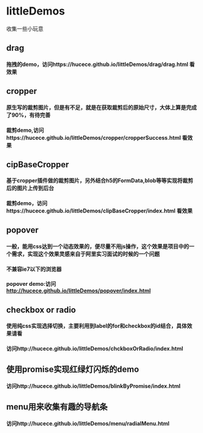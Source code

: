 # littleDemos
收集一些小玩意
##  drag  
#### 拖拽的demo，访问https://hucece.github.io/littleDemos/drag/drag.html  看效果
## cropper
#### 原生写的裁剪图片，但是有不足，就是在获取裁剪后的原始尺寸，大体上算是完成了90%，有待完善
#### 裁剪demo,访问https://hucece.github.io/littleDemos/cropper/cropperSuccess.html 看效果
## cipBaseCropper
#### 基于cropper插件做的裁剪图片，另外结合h5的FormData,blob等等实现将裁剪后的图片上传到后台
#### 裁剪demo，访问https://hucece.github.io/littleDemos/clipBaseCropper/index.html 看效果  
## popover
#### 一般，能用css达到一个动态效果的，便尽量不用js操作，这个效果是项目中的一个需求，实现这个效果灵感来自于阿里实习面试的时候的一个问题  
#### 不兼容ie7以下的浏览器
#### popover demo:访问 http://hucece.github.io/littleDemos/popover/index.html  
## checkbox or radio
#### 使用纯css实现选择切换，主要利用到label的for和checkbox的id结合，具体效果请看
#### 访问http://hucece.github.io/littleDemos/chckboxOrRadio/index.html 
## 使用promise实现红绿灯闪烁的demo
#### 访问http://hucece.github.io/littleDemos/blinkByPromise/index.html    
## menu用来收集有趣的导航条
#### 访问http://hucece.github.io/littleDemos/menu/radialMenu.html


